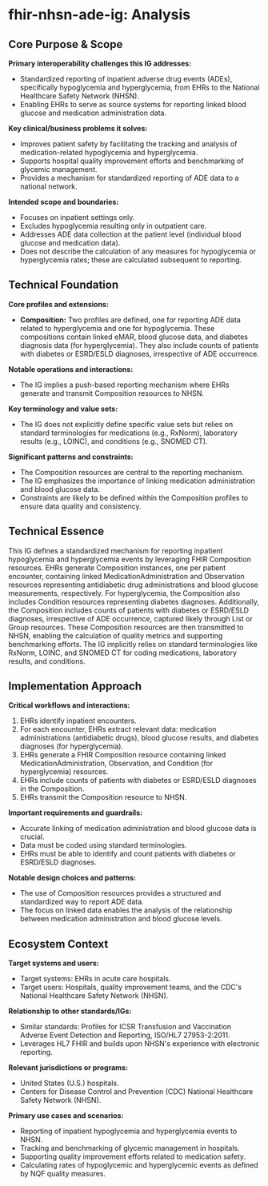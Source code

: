 # fhir-nhsn-ade-ig: Analysis

## Core Purpose & Scope

**Primary interoperability challenges this IG addresses:**

-   Standardized reporting of inpatient adverse drug events (ADEs), specifically hypoglycemia and hyperglycemia, from EHRs to the National Healthcare Safety Network (NHSN).
-   Enabling EHRs to serve as source systems for reporting linked blood glucose and medication administration data.

**Key clinical/business problems it solves:**

-   Improves patient safety by facilitating the tracking and analysis of medication-related hypoglycemia and hyperglycemia.
-   Supports hospital quality improvement efforts and benchmarking of glycemic management.
-   Provides a mechanism for standardized reporting of ADE data to a national network.

**Intended scope and boundaries:**

-   Focuses on inpatient settings only.
-   Excludes hypoglycemia resulting only in outpatient care.
-   Addresses ADE data collection at the patient level (individual blood glucose and medication data).
-   Does not describe the calculation of any measures for hypoglycemia or hyperglycemia rates; these are calculated subsequent to reporting.

## Technical Foundation

**Core profiles and extensions:**

-   **Composition:** Two profiles are defined, one for reporting ADE data related to hyperglycemia and one for hypoglycemia. These compositions contain linked eMAR, blood glucose data, and diabetes diagnosis data (for hyperglycemia). They also include counts of patients with diabetes or ESRD/ESLD diagnoses, irrespective of ADE occurrence.

**Notable operations and interactions:**

-   The IG implies a push-based reporting mechanism where EHRs generate and transmit Composition resources to NHSN.

**Key terminology and value sets:**

-   The IG does not explicitly define specific value sets but relies on standard terminologies for medications (e.g., RxNorm), laboratory results (e.g., LOINC), and conditions (e.g., SNOMED CT).

**Significant patterns and constraints:**

-   The Composition resources are central to the reporting mechanism.
-   The IG emphasizes the importance of linking medication administration and blood glucose data.
-   Constraints are likely to be defined within the Composition profiles to ensure data quality and consistency.

## Technical Essence

This IG defines a standardized mechanism for reporting inpatient hypoglycemia and hyperglycemia events by leveraging FHIR Composition resources. EHRs generate Composition instances, one per patient encounter, containing linked MedicationAdministration and Observation resources representing antidiabetic drug administrations and blood glucose measurements, respectively. For hyperglycemia, the Composition also includes Condition resources representing diabetes diagnoses. Additionally, the Composition includes counts of patients with diabetes or ESRD/ESLD diagnoses, irrespective of ADE occurrence, captured likely through List or Group resources. These Composition resources are then transmitted to NHSN, enabling the calculation of quality metrics and supporting benchmarking efforts. The IG implicitly relies on standard terminologies like RxNorm, LOINC, and SNOMED CT for coding medications, laboratory results, and conditions.

## Implementation Approach

**Critical workflows and interactions:**

1.  EHRs identify inpatient encounters.
2.  For each encounter, EHRs extract relevant data: medication administrations (antidiabetic drugs), blood glucose results, and diabetes diagnoses (for hyperglycemia).
3.  EHRs generate a FHIR Composition resource containing linked MedicationAdministration, Observation, and Condition (for hyperglycemia) resources.
4.  EHRs include counts of patients with diabetes or ESRD/ESLD diagnoses in the Composition.
5.  EHRs transmit the Composition resource to NHSN.

**Important requirements and guardrails:**

-   Accurate linking of medication administration and blood glucose data is crucial.
-   Data must be coded using standard terminologies.
-   EHRs must be able to identify and count patients with diabetes or ESRD/ESLD diagnoses.

**Notable design choices and patterns:**

-   The use of Composition resources provides a structured and standardized way to report ADE data.
-   The focus on linked data enables the analysis of the relationship between medication administration and blood glucose levels.

## Ecosystem Context

**Target systems and users:**

-   Target systems: EHRs in acute care hospitals.
-   Target users: Hospitals, quality improvement teams, and the CDC's National Healthcare Safety Network (NHSN).

**Relationship to other standards/IGs:**

-   Similar standards: Profiles for ICSR Transfusion and Vaccination Adverse Event Detection and Reporting, ISO/HL7 27953-2:2011.
-   Leverages HL7 FHIR and builds upon NHSN's experience with electronic reporting.

**Relevant jurisdictions or programs:**

-   United States (U.S.) hospitals.
-   Centers for Disease Control and Prevention (CDC) National Healthcare Safety Network (NHSN).

**Primary use cases and scenarios:**

-   Reporting of inpatient hypoglycemia and hyperglycemia events to NHSN.
-   Tracking and benchmarking of glycemic management in hospitals.
-   Supporting quality improvement efforts related to medication safety.
-   Calculating rates of hypoglycemic and hyperglycemic events as defined by NQF quality measures.
